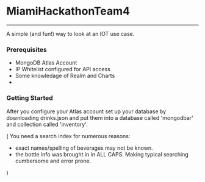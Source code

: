 # MiamiHackathonTeam4

---

A simple (and fun!) way to look at an IOT use case.  

### Prerequisites

* MongoDB Atlas Account
* IP Whitelist configured for API access
* Some knowledage of Realm and Charts
* 
### Getting Started

After you configure your Atlas account set up your database by downloading drinks.json and put them into a database called 'mongodbar' and collection called 'inventory'.



(
You need a search index for numerous reasons:
* exact names/spelling of beverages may not be known. 
* the bottle info was brought in in ALL CAPS.  Making typical searching cumbersome and error prone.  

)
